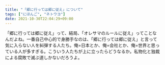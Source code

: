 ```yaml
---
title: "「郷に行っては郷に従え」について"
tags: ["にほんご", "ネトウヨ"]
date: 2021-10-30T22:04:29+09:00
---
```


「郷に行っては郷に従え」って、結局、「オレサマのルールに従え」ってことなんだよね。一番自己中心的で身勝手なのは、「郷に行っては郷に従え」と言って気に入らない人を糾弾する人たち。俺=日本とか、俺=会社とか、俺=世界と思っている人が多すぎる。こういう人たちが上に立ったらどうなるか。私物化と独裁による腐敗で滅ぶ道しかないだろうよ。
